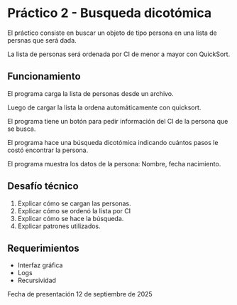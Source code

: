 # Práctico 2 - Busqueda dicotómica

El práctico consiste en buscar un
objeto de tipo persona en una 
lista de persnas que será dada.

La lista de personas será ordenada
por CI de menor a mayor con
QuickSort.

## Funcionamiento

El programa carga la lista de personas
desde un archivo.

Luego de cargar la lista la 
ordena automáticamente con quicksort.

El programa tiene un botón para
pedir información del CI de la
persona que se busca.

El programa hace una búsqueda
dicotómica indicando cuántos
pasos le costó encontrar la persona.

El programa muestra los datos
de la persona: Nombre, fecha nacimiento.

## Desafío técnico

1. Explicar cómo se cargan las personas.
2. Explicar cómo se ordenó la lista por CI
3. Explicar cómo se hace la búsqueda.
4. Explicar patrones utilizados.

## Requerimientos

* Interfaz gráfica
* Logs
* Recursividad

Fecha de presentación 12 de septiembre de 2025